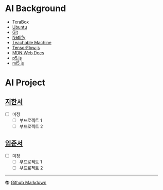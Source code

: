 # AI Background
- [TeraBox](https://www.terabox.com/)
- [Ubuntu](./background/ubuntu.md)
- [Git](./background/git.md)
- [Netlify](https://www.netlify.com/)
- [Teachable Machine](https://teachablemachine.withgoogle.com/)
- [TensorFlow.js](https://www.tensorflow.org/js/)
- [MDN Web Docs](https://developer.mozilla.org/ko/)
- [p5.js](https://p5js.org/)
- [ml5.js](https://ml5js.org/)


# AI Project
## [지한서](./han-seo/project.md) 
- [ ] 미정  
  - [ ] 부프로젝트 1
  - [ ] 부프로젝트 2

## [임준서](./joon-seo/project.md)
- [ ] 미정  
  - [ ] 부프로젝트 1
  - [ ] 부프로젝트 2

---

:books: [Github Markdown](https://docs.github.com/en/get-started/writing-on-github/getting-started-with-writing-and-formatting-on-github/basic-writing-and-formatting-syntax)
